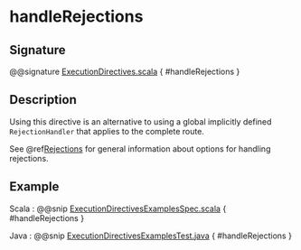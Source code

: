 # handleRejections

## Signature

@@signature [ExecutionDirectives.scala]($akka-http$/akka-http/src/main/scala/akka/http/scaladsl/server/directives/ExecutionDirectives.scala) { #handleRejections }

## Description

Using this directive is an alternative to using a global implicitly defined `RejectionHandler` that
applies to the complete route.

See @ref[Rejections](../../rejections.md) for general information about options for handling rejections.

## Example

Scala
:  @@snip [ExecutionDirectivesExamplesSpec.scala]($test$/scala/docs/http/scaladsl/server/directives/ExecutionDirectivesExamplesSpec.scala) { #handleRejections }

Java
:  @@snip [ExecutionDirectivesExamplesTest.java]($test$/java/docs/http/javadsl/server/directives/ExecutionDirectivesExamplesTest.java) { #handleRejections }
